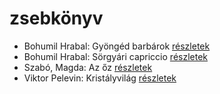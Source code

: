 # zsebkönyv

- Bohumil Hrabal: Gyöngéd barbárok [részletek](../_details/Bohumil%20Hrabal.md#id_443)
- Bohumil Hrabal: Sörgyári capriccio [részletek](../_details/Bohumil%20Hrabal.md#id_448)
- Szabó, Magda: Az őz [részletek](../_details/Szab%C3%B3%2C%20Magda.md#id_1348)
- Viktor Pelevin: Kristályvilág [részletek](../_details/Viktor%20Pelevin.md#id_830)
